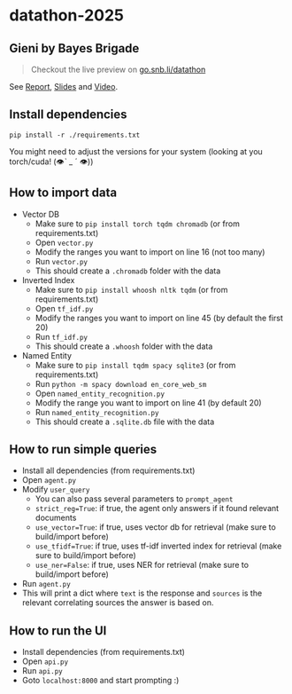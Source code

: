 # datathon-2025

## Gieni by Bayes Brigade

> Checkout the live preview on [go.snb.li/datathon](go.snb.li/datathon)

See [Report](./report.pdf), [Slides](./slides.pdf) and [Video](./cut_waiting_time_video.mp4).

## Install dependencies

`pip install -r ./requirements.txt`

You might need to adjust the versions for your system (looking at you torch/cuda! (👁ˋ _ ˊ 👁))

## How to import data

- Vector DB
  - Make sure to `pip install torch tqdm chromadb` (or from requirements.txt)
  - Open `vector.py`
  - Modify the ranges you want to import on line 16 (not too many)
  - Run `vector.py`
  - This should create a `.chromadb` folder with the data
- Inverted Index
  - Make sure to `pip install whoosh nltk tqdm` (or from requirements.txt)
  - Open `tf_idf.py`
  - Modify the ranges you want to import on line 45 (by default the first 20)
  - Run `tf_idf.py`
  - This should create a `.whoosh` folder with the data
- Named Entity
  - Make sure to `pip install tqdm spacy sqlite3` (or from requirements.txt)
  - Run `python -m spacy download en_core_web_sm`
  - Open `named_entity_recognition.py`
  - Modify the range you want to import on line 41 (by default 20)
  - Run `named_entity_recognition.py`
  - This should create a `.sqlite.db` file with the data

## How to run simple queries

- Install all dependencies (from requirements.txt)
- Open `agent.py`
- Modify `user_query`
  - You can also pass several parameters to `prompt_agent`
  - `strict_reg=True`: if true, the agent only answers if it found relevant documents
  - `use_vector=True`: if true, uses vector db for retrieval (make sure to build/import before)
  - `use_tfidf=True`: if true, uses tf-idf inverted index for retrieval (make sure to build/import before)
  - `use_ner=False`: if true, uses NER for retrieval (make sure to build/import before)
- Run `agent.py`
- This will print a dict where `text` is the response and `sources` is the relevant correlating sources the answer is based on.

## How to run the UI

- Install dependencies (from requirements.txt)
- Open `api.py`
- Run `api.py`
- Goto `localhost:8000` and start prompting :)